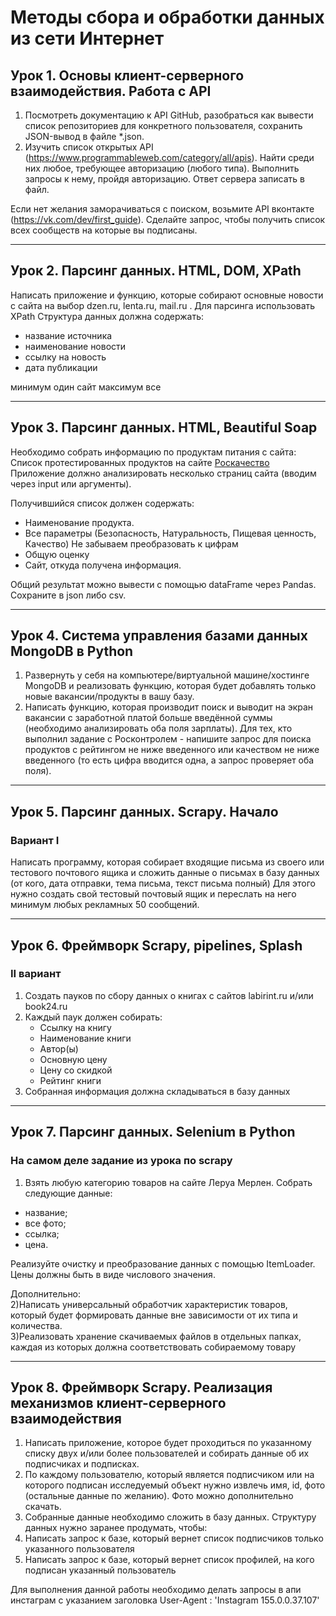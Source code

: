 # Методы сбора и обработки данных из сети Интернет

## Урок 1. Основы клиент-серверного взаимодействия. Работа с API

1. Посмотреть документацию к API GitHub, разобраться как вывести список репозиториев для конкретного пользователя, сохранить JSON-вывод в файле *.json.
2. Изучить список открытых API (https://www.programmableweb.com/category/all/apis). Найти среди них любое, требующее авторизацию (любого типа). Выполнить запросы к нему, пройдя авторизацию. Ответ сервера записать в файл.

Если нет желания заморачиваться с поиском, возьмите API вконтакте (https://vk.com/dev/first_guide). Сделайте запрос, чтобы получить список всех сообществ на которые вы подписаны.

---

## Урок 2. Парсинг данных. HTML, DOM, XPath
Написать приложение и функцию, которые собирают основные новости с сайта на выбор dzen.ru, lenta.ru, mail.ru . Для парсинга использовать XPath
Структура данных должна содержать:
* название источника
* наименование новости
* ссылку на новость
* дата публикации

минимум один сайт максимум все 

---
## Урок 3. Парсинг данных. HTML, Beautiful Soap
Необходимо собрать информацию по продуктам питания с сайта: Список протестированных продуктов на сайте [Роскачество](https://rskrf.ru/ratings/produkty-pitaniya/)
Приложение должно анализировать несколько страниц сайта (вводим через input или аргументы).

Получившийся список должен содержать:

* Наименование продукта.
* Все параметры (Безопасность, Натуральность, Пищевая ценность, Качество) Не забываем преобразовать к цифрам
* Общую оценку
* Сайт, откуда получена информация.

Общий результат можно вывести с помощью dataFrame через Pandas. Сохраните в json либо csv.

---
## Урок 4. Система управления базами данных MongoDB в Python

1. Развернуть у себя на компьютере/виртуальной машине/хостинге MongoDB и реализовать функцию, которая будет добавлять только новые вакансии/продукты в вашу базу.
2. Написать функцию, которая производит поиск и выводит на экран вакансии с заработной платой больше введённой суммы (необходимо анализировать оба поля зарплаты). Для тех, кто выполнил задание с Росконтролем - напишите запрос для поиска продуктов с рейтингом не ниже введенного или качеством не ниже введенного (то есть цифра вводится одна, а запрос проверяет оба поля).

---

## Урок 5. Парсинг данных. Scrapy. Начало

### Вариант I
Написать программу, которая собирает входящие письма из своего или тестового почтового ящика и сложить данные о письмах в базу данных (от кого, дата отправки, тема письма, текст письма полный)
Для этого нужно создать свой тестовый почтовый ящик и переслать на него минимум любых рекламных 50 сообщений.

---

## Урок 6. Фреймворк Scrapy, pipelines, Splash
### II вариант
1) Создать пауков по сбору данных о книгах с сайтов labirint.ru и/или book24.ru
2) Каждый паук должен собирать:
   * Ссылку на книгу
   * Наименование книги
   * Автор(ы)
   * Основную цену
   * Цену со скидкой
   * Рейтинг книги
3) Собранная информация должна складываться в базу данных
---
## Урок 7. Парсинг данных. Selenium в Python
### На самом деле задание из урока по scrapy

1) Взять любую категорию товаров на сайте Леруа Мерлен. Собрать следующие данные:
- название;
- все фото;
- ссылка;
- цена.

Реализуйте очистку и преобразование данных с помощью ItemLoader. Цены должны быть в виде числового значения.

Дополнительно:<br>
2)Написать универсальный обработчик характеристик товаров, который будет формировать данные вне зависимости от их типа и количества.<br>
3)Реализовать хранение скачиваемых файлов в отдельных папках, каждая из которых должна соответствовать собираемому товару

---
## Урок 8. Фреймворк Scrapy. Реализация механизмов клиент-серверного взаимодействия

1) Написать приложение, которое будет проходиться по указанному списку двух и/или более пользователей и собирать данные об их подписчиках и подписках.
2) По каждому пользователю, который является подписчиком или на которого подписан исследуемый объект нужно извлечь имя, id, фото (остальные данные по
желанию). Фото можно дополнительно скачать.
4) Собранные данные необходимо сложить в базу данных. Структуру данных нужно заранее продумать, чтобы:
5) Написать запрос к базе, который вернет список подписчиков только указанного пользователя
6) Написать запрос к базе, который вернет список профилей, на кого подписан указанный пользователь

Для выполнения данной работы необходимо делать запросы в апи инстаграм с указанием заголовка User-Agent : 'Instagram 155.0.0.37.107'
